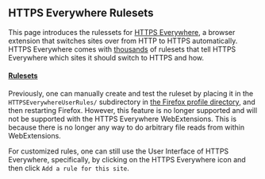 ## HTTPS Everywhere Rulesets

This page introduces the rulessets for [HTTPS Everywhere](https://eff.org/https-everywhere), a browser extension that switches sites over from HTTP to HTTPS automatically. HTTPS Everywhere comes with [thousands](http://www.eff.org/https-everywhere/atlas/) of rulesets that tell HTTPS Everywhere which sites it should switch to HTTPS and how.

#### [Rulesets](#rulesets)

Previously, one can manually create and test the ruleset by placing it in the `HTTPSEverywhereUserRules/` subdirectory in [the Firefox profile directory](http://kb.mozillazine.org/Profile_folder_-_Firefox), and then restarting Firefox. However, this feature is no longer supported and will not be supported with the HTTPS Everywhere WebExtensions. This is because there is no longer any way to do arbitrary file reads from within WebExtensions.

For customized rules, one can still use the User Interface of HTTPS Everywhere, specifically, by clicking on the HTTPS Everywhere icon and then click `Add a rule for this site`.